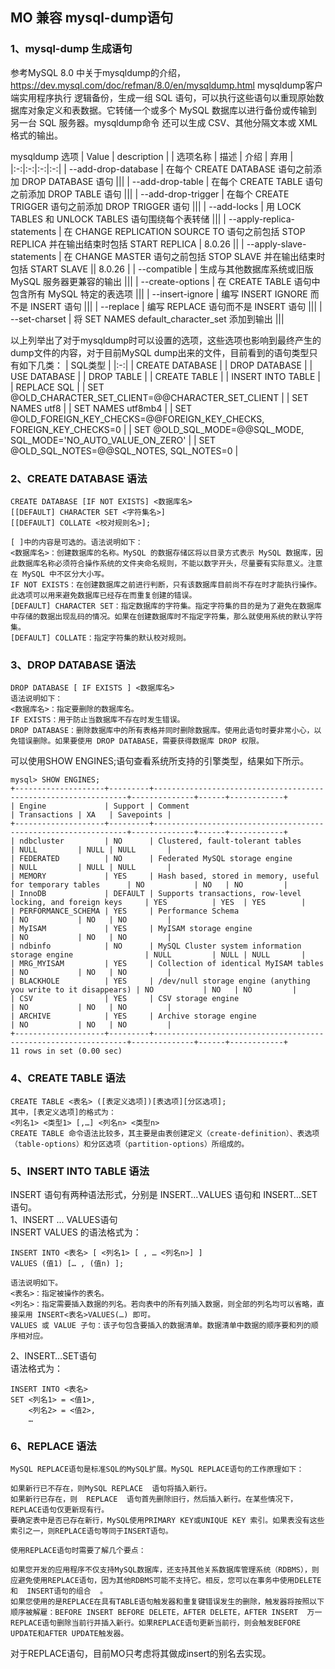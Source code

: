 ## MO 兼容 mysql-dump语句

### 1、mysql-dump 生成语句
参考MySQL 8.0 中关于mysqldump的介绍，https://dev.mysql.com/doc/refman/8.0/en/mysqldump.html
mysqldump客户端实用程序执行 逻辑备份，生成一组 SQL 语句，可以执行这些语句以重现原始数据库对象定义和表数据。它转储一个或多个 MySQL 数据库以进行备份或传输到另一台 SQL 服务器。mysqldump命令 还可以生成 CSV、其他分隔文本或 XML 格式的输出。

mysqldump 选项
| Value | description |
| 选项名称 | 描述 | 介绍 | 弃用 |
|:-:|:-:|:-:|:-:|
| --add-drop-database | 在每个 CREATE DATABASE 语句之前添加 DROP DATABASE 语句 |||
| --add-drop-table | 在每个 CREATE TABLE 语句之前添加 DROP TABLE 语句 |||
| --add-drop-trigger | 在每个 CREATE TRIGGER 语句之前添加 DROP TRIGGER 语句 |||
| --add-locks | 用 LOCK TABLES 和 UNLOCK TABLES 语句围绕每个表转储 |||
| --apply-replica-statements | 在 CHANGE REPLICATION SOURCE TO 语句之前包括 STOP REPLICA 并在输出结束时包括 START REPLICA | 8.0.26 ||
| --apply-slave-statements | 在 CHANGE MASTER 语句之前包括 STOP SLAVE 并在输出结束时包括 START SLAVE || 8.0.26 |
| --compatible | 生成与其他数据库系统或旧版 MySQL 服务器更兼容的输出 |||
| --create-options | 在 CREATE TABLE 语句中包含所有 MySQL 特定的表选项 |||
| --insert-ignore | 编写 INSERT IGNORE 而不是 INSERT 语句 |||
| --replace | 编写 REPLACE 语句而不是 INSERT 语句 |||
| --set-charset | 将 SET NAMES default_character_set 添加到输出 |||

以上列举出了对于mysqldump时可以设置的选项，这些选项也影响到最终产生的dump文件的内容，对于目前MySQL dump出来的文件，目前看到的语句类型只有如下几类：
| SQL类型 |
|:-:|
| CREATE DATABASE |
| DROP DATABASE |
| USE DATABASE |
| DROP TABLE |
| CREATE TABLE |
| INSERT INTO TABLE |
| REPLACE SQL |
| SET @OLD_CHARACTER_SET_CLIENT=@@CHARACTER_SET_CLIENT |
| SET NAMES utf8 |
| SET NAMES utf8mb4 |
| SET @OLD_FOREIGN_KEY_CHECKS=@@FOREIGN_KEY_CHECKS, FOREIGN_KEY_CHECKS=0 |
| SET @OLD_SQL_MODE=@@SQL_MODE, SQL_MODE='NO_AUTO_VALUE_ON_ZERO' |
| SET @OLD_SQL_NOTES=@@SQL_NOTES, SQL_NOTES=0 |

### 2、CREATE DATABASE 语法
```
CREATE DATABASE [IF NOT EXISTS] <数据库名>
[[DEFAULT] CHARACTER SET <字符集名>] 
[[DEFAULT] COLLATE <校对规则名>];

[ ]中的内容是可选的。语法说明如下：
<数据库名>：创建数据库的名称。MySQL 的数据存储区将以目录方式表示 MySQL 数据库，因此数据库名称必须符合操作系统的文件夹命名规则，不能以数字开头，尽量要有实际意义。注意在 MySQL 中不区分大小写。
IF NOT EXISTS：在创建数据库之前进行判断，只有该数据库目前尚不存在时才能执行操作。此选项可以用来避免数据库已经存在而重复创建的错误。
[DEFAULT] CHARACTER SET：指定数据库的字符集。指定字符集的目的是为了避免在数据库中存储的数据出现乱码的情况。如果在创建数据库时不指定字符集，那么就使用系统的默认字符集。
[DEFAULT] COLLATE：指定字符集的默认校对规则。
```

### 3、DROP DATABASE 语法
```
DROP DATABASE [ IF EXISTS ] <数据库名>
语法说明如下：
<数据库名>：指定要删除的数据库名。
IF EXISTS：用于防止当数据库不存在时发生错误。
DROP DATABASE：删除数据库中的所有表格并同时删除数据库。使用此语句时要非常小心，以免错误删除。如果要使用 DROP DATABASE，需要获得数据库 DROP 权限。
```


可以使用SHOW ENGINES;语句查看系统所支持的引擎类型，结果如下所示。
```
mysql> SHOW ENGINES;
+--------------------+---------+----------------------------------------------------------------+--------------+------+------------+
| Engine             | Support | Comment                                                        | Transactions | XA   | Savepoints |
+--------------------+---------+----------------------------------------------------------------+--------------+------+------------+
| ndbcluster         | NO      | Clustered, fault-tolerant tables                               | NULL         | NULL | NULL       |
| FEDERATED          | NO      | Federated MySQL storage engine                                 | NULL         | NULL | NULL       |
| MEMORY             | YES     | Hash based, stored in memory, useful for temporary tables      | NO           | NO   | NO         |
| InnoDB             | DEFAULT | Supports transactions, row-level locking, and foreign keys     | YES          | YES  | YES        |
| PERFORMANCE_SCHEMA | YES     | Performance Schema                                             | NO           | NO   | NO         |
| MyISAM             | YES     | MyISAM storage engine                                          | NO           | NO   | NO         |
| ndbinfo            | NO      | MySQL Cluster system information storage engine                | NULL         | NULL | NULL       |
| MRG_MYISAM         | YES     | Collection of identical MyISAM tables                          | NO           | NO   | NO         |
| BLACKHOLE          | YES     | /dev/null storage engine (anything you write to it disappears) | NO           | NO   | NO         |
| CSV                | YES     | CSV storage engine                                             | NO           | NO   | NO         |
| ARCHIVE            | YES     | Archive storage engine                                         | NO           | NO   | NO         |
+--------------------+---------+----------------------------------------------------------------+--------------+------+------------+
11 rows in set (0.00 sec)
```

### 4、CREATE TABLE 语法
```
CREATE TABLE <表名> ([表定义选项])[表选项][分区选项];
其中，[表定义选项]的格式为：
<列名1> <类型1> [,…] <列名n> <类型n>
CREATE TABLE 命令语法比较多，其主要是由表创建定义（create-definition）、表选项（table-options）和分区选项（partition-options）所组成的。
```

### 5、INSERT INTO TABLE 语法
INSERT 语句有两种语法形式，分别是 INSERT…VALUES 语句和 INSERT…SET 语句。  
1、INSERT ... VALUES语句  
INSERT VALUES 的语法格式为：
```
INSERT INTO <表名> [ <列名1> [ , … <列名n>] ]
VALUES (值1) [… , (值n) ];

语法说明如下。
<表名>：指定被操作的表名。
<列名>：指定需要插入数据的列名。若向表中的所有列插入数据，则全部的列名均可以省略，直接采用 INSERT<表名>VALUES(…) 即可。
VALUES 或 VALUE 子句：该子句包含要插入的数据清单。数据清单中数据的顺序要和列的顺序相对应。
```

2、INSERT…SET语句  
语法格式为：
```
INSERT INTO <表名>
SET <列名1> = <值1>,
    <列名2> = <值2>,
    …
```

### 6、REPLACE 语法
```
MySQL REPLACE语句是标准SQL的MySQL扩展。MySQL REPLACE语句的工作原理如下：

如果新行已不存在，则MySQL REPLACE  语句将插入新行。
如果新行已存在，则  REPLACE  语句首先删除旧行，然后插入新行。在某些情况下，REPLACE语句仅更新现有行。
要确定表中是否已存在新行，MySQL使用PRIMARY KEY或UNIQUE KEY 索引。如果表没有这些索引之一，则REPLACE语句等同于INSERT语句。

使用REPLACE语句时需要了解几个要点：

如果您开发的应用程序不仅支持MySQL数据库，还支持其他关系数据库管理系统（RDBMS），则应避免使用REPLACE语句，因为其他RDBMS可能不支持它。相反，您可以在事务中使用DELETE  和  INSERT语句的组合  。
如果您使用的是REPLACE在具有TABLE语句触发器和重复键错误发生的删除，触发器将按照以下顺序被解雇：BEFORE INSERT BEFORE DELETE，AFTER DELETE，AFTER INSERT  万一REPLACE语句删除当前行并插入新行。如果REPLACE语句更新当前行，则会触发BEFORE UPDATE和AFTER UPDATE触发器。
```
对于REPLACE语句，目前MO只考虑将其做成insert的别名去实现。

